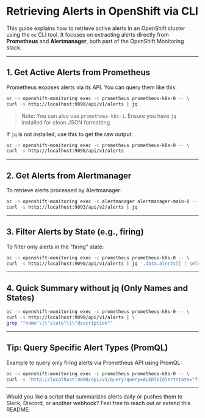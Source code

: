 
# Retrieving Alerts in OpenShift via CLI

This guide explains how to retrieve active alerts in an OpenShift cluster using the `oc` CLI tool. It focuses on extracting alerts directly from **Prometheus** and **Alertmanager**, both part of the OpenShift Monitoring stack.

---

## 1. Get Active Alerts from Prometheus

Prometheus exposes alerts via its API. You can query them like this:

```bash
oc -n openshift-monitoring exec -c prometheus prometheus-k8s-0 -- \
curl -s http://localhost:9090/api/v1/alerts | jq
```

> Note: You can also use `prometheus-k8s-1`. Ensure you have `jq` installed for clean JSON formatting.

If `jq` is not installed, use this to get the raw output:

```bash
oc -n openshift-monitoring exec -c prometheus prometheus-k8s-0 -- \
curl -s http://localhost:9090/api/v1/alerts
```

---

## 2. Get Alerts from Alertmanager

To retrieve alerts processed by Alertmanager:

```bash
oc -n openshift-monitoring exec -c alertmanager alertmanager-main-0 -- \
curl -s http://localhost:9093/api/v2/alerts | jq
```

---

## 3. Filter Alerts by State (e.g., firing)

To filter only alerts in the "firing" state:

```bash
oc -n openshift-monitoring exec -c prometheus prometheus-k8s-0 -- \
curl -s http://localhost:9090/api/v1/alerts | jq '.data.alerts[] | select(.state=="firing")'
```

---

## 4. Quick Summary without jq (Only Names and States)

```bash
oc -n openshift-monitoring exec -c prometheus prometheus-k8s-0 -- \
curl -s http://localhost:9090/api/v1/alerts | \
grep '"name"\|\"state"\|\"description"'
```

---

## Tip: Query Specific Alert Types (PromQL)

Example to query only firing alerts via Prometheus API using PromQL:

```bash
oc -n openshift-monitoring exec -c prometheus prometheus-k8s-0 -- \
curl -s 'http://localhost:9090/api/v1/query?query=ALERTS{alertstate="firing"}' | jq
```

---

Would you like a script that summarizes alerts daily or pushes them to Slack, Discord, or another webhook? Feel free to reach out or extend this README.
